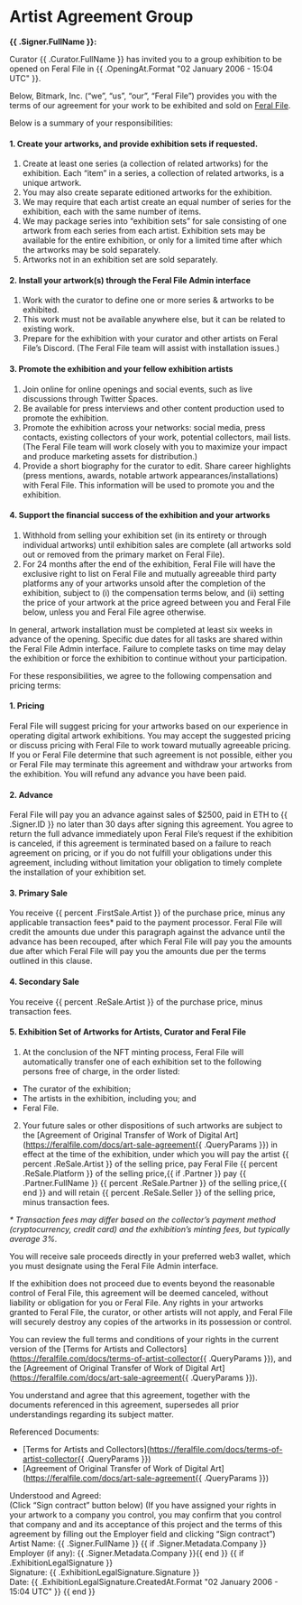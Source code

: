 # Artist Agreement Group

**{{ .Signer.FullName }}:**

Curator {{ .Curator.FullName }} has invited you to a group exhibition to be opened on Feral File in {{ .OpeningAt.Format "02 January 2006 - 15:04 UTC" }}.

Below, Bitmark, Inc. (“we”, “us”, “our”, “Feral File”) provides you with the terms of our agreement for your work to be exhibited and sold on [Feral File](https://feralfile.com).

Below is a summary of your responsibilities:

#### 1. Create your artworks, and provide exhibition sets if requested.

1. Create at least one series (a collection of related artworks) for the exhibition. Each “item” in a series, a collection of related artworks, is a unique artwork.
2. You may also create separate editioned artworks for the exhibition.
3. We may require that each artist create an equal number of series for the exhibition, each with the same number of items.
4. We may package series into “exhibition sets” for sale consisting of one artwork from each series from each artist. Exhibition sets may be available for the entire exhibition, or only for a limited time after which the artworks may be sold separately.
5. Artworks not in an exhibition set are sold separately.

#### 2. Install your artwork(s) through the Feral File Admin interface

1. Work with the curator to define one or more series & artworks to be exhibited.
2. This work must not be available anywhere else, but it can be related to existing work.
3. Prepare for the exhibition with your curator and other artists on Feral File’s Discord. (The Feral File team will assist with installation issues.)

#### 3. Promote the exhibition and your fellow exhibition artists

1. Join online for online openings and social events, such as live discussions through Twitter Spaces.
2. Be available for press interviews and other content production used to promote the exhibition.
3. Promote the exhibition across your networks: social media, press contacts, existing collectors of your work, potential collectors, mail lists. (The Feral File team will work closely with you to maximize your impact and produce marketing assets for distribution.)
4. Provide a short biography for the curator to edit. Share career highlights (press mentions, awards, notable artwork appearances/installations) with Feral File. This information will be used to promote you and the exhibition.

#### 4. Support the financial success of the exhibition and your artworks

1. Withhold from selling your exhibition set (in its entirety or through individual artworks) until exhibition sales are complete (all artworks sold out or removed from the primary market on Feral File).
2. For 24 months after the end of the exhibition, Feral File will have the exclusive right to list on Feral File and mutually agreeable third party platforms any of your artworks unsold after the completion of the exhibition, subject to (i) the compensation terms below, and (ii) setting the price of your artwork at the price agreed between you and Feral File below, unless you and Feral File agree otherwise.

In general, artwork installation must be completed at least six weeks in advance of the opening. Specific due dates for all tasks are shared within the Feral File Admin interface. Failure to complete tasks on time may delay the exhibition or force the exhibition to continue without your participation.

For these responsibilities, we agree to the following compensation and pricing terms:

#### 1. Pricing

Feral File will suggest pricing for your artworks based on our experience in operating digital artwork exhibitions. You may accept the suggested pricing or discuss pricing with Feral File to work toward mutually agreeable pricing. If you or Feral File determine that such agreement is not possible, either you or Feral File may terminate this agreement and withdraw your artworks from the exhibition. You will refund any advance you have been paid.

#### 2. Advance

Feral File will pay you an advance against sales of $2500, paid in ETH to {{ .Signer.ID }} no later than 30 days after signing this agreement. You agree to return the full advance immediately upon Feral File’s request if the exhibition is canceled, if this agreement is terminated based on a failure to reach agreement on pricing, or if you do not fulfill your obligations under this agreement, including without limitation your obligation to timely complete the installation of your exhibition set.

#### 3. Primary Sale

You receive {{ percent .FirstSale.Artist }} of the purchase price, minus any applicable transaction fees\* paid to the payment processor. Feral File will credit the amounts due under this paragraph against the advance until the advance has been recouped, after which Feral File will pay you the amounts due after which Feral File will pay you the amounts due per the terms outlined in this clause.

#### 4. Secondary Sale

You receive {{ percent .ReSale.Artist }} of the purchase price, minus transaction fees.

#### 5. Exhibition Set of Artworks for Artists, Curator and Feral File

1. At the conclusion of the NFT minting process, Feral File will automatically transfer one of each exhibition set to the following persons free of charge, in the order listed:

- The curator of the exhibition;
- The artists in the exhibition, including you; and
- Feral File.

2. Your future sales or other dispositions of such artworks are subject to the [Agreement of Original Transfer of Work of Digital Art](https://feralfile.com/docs/art-sale-agreement{{ .QueryParams }}) in effect at the time of the exhibition, under which you will pay the artist {{ percent .ReSale.Artist }} of the selling price, pay Feral File {{ percent .ReSale.Platform }} of the selling price,{{ if .Partner }} pay {{ .Partner.FullName }} {{ percent .ReSale.Partner }} of the selling price,{{ end }} and will retain {{ percent .ReSale.Seller }} of the selling price, minus transaction fees.

_\* Transaction fees may differ based on the collector’s payment method (cryptocurrency, credit card) and the exhibition’s minting fees, but typically average 3%._

You will receive sale proceeds directly in your preferred web3 wallet, which you must designate using the Feral File Admin interface.

If the exhibition does not proceed due to events beyond the reasonable control of Feral File, this agreement will be deemed canceled, without liability or obligation for you or Feral File. Any rights in your artworks granted to Feral File, the curator, or other artists will not apply, and Feral File will securely destroy any copies of the artworks in its possession or control.

You can review the full terms and conditions of your rights in the current version of the [Terms for Artists and Collectors](https://feralfile.com/docs/terms-of-artist-collector{{ .QueryParams }}), and the [Agreement of Original Transfer of Work of Digital Art](https://feralfile.com/docs/art-sale-agreement{{ .QueryParams }}).

You understand and agree that this agreement, together with the documents referenced in this agreement, supersedes all prior understandings regarding its subject matter.

Referenced Documents:

- [Terms for Artists and Collectors](https://feralfile.com/docs/terms-of-artist-collector{{ .QueryParams }})
- [Agreement of Original Transfer of Work of Digital Art](https://feralfile.com/docs/art-sale-agreement{{ .QueryParams }})

Understood and Agreed:
<br>(Click “Sign contract” button below)
(If you have assigned your rights in your artwork to a company you control, you may confirm that you control that company and and its acceptance of this project and the terms of this agreement by filling out the Employer field and clicking “Sign contract”)
<br>Artist Name: {{ .Signer.FullName }}
{{ if .Signer.Metadata.Company }}<br>Employer (if any): {{ .Signer.Metadata.Company }}{{ end }}
{{ if .ExhibitionLegalSignature }}
<br>Signature: {{ .ExhibitionLegalSignature.Signature }}
<br>Date: {{ .ExhibitionLegalSignature.CreatedAt.Format "02 January 2006 - 15:04 UTC" }}
{{ end }}
